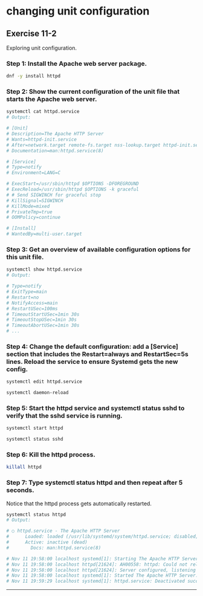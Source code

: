 # changing unit configuration
## Exercise 11-2
Exploring unit configuration.

### Step 1: Install the Apache web server package.

```bash
dnf -y install httpd
```

### Step 2: Show the current configuration of the unit file that starts the Apache web server.

```bash
systemctl cat httpd.service
# Output:

# [Unit]
# Description=The Apache HTTP Server
# Wants=httpd-init.service
# After=network.target remote-fs.target nss-lookup.target httpd-init.service
# Documentation=man:httpd.service(8)

# [Service]
# Type=notify
# Environment=LANG=C

# ExecStart=/usr/sbin/httpd $OPTIONS -DFOREGROUND
# ExecReload=/usr/sbin/httpd $OPTIONS -k graceful
# # Send SIGWINCH for graceful stop
# KillSignal=SIGWINCH
# KillMode=mixed
# PrivateTmp=true
# OOMPolicy=continue

# [Install]
# WantedBy=multi-user.target
```

### Step 3: Get an overview of available configuration options for this unit file.

```bash
systemctl show httpd.service
# Output:

# Type=notify
# ExitType=main
# Restart=no
# NotifyAccess=main
# RestartUSec=100ms
# TimeoutStartUSec=1min 30s
# TimeoutStopUSec=1min 30s
# TimeoutAbortUSec=1min 30s
# ...
```

### Step 4: Change the default configuration: add a [Service] section that includes the Restart=always and RestartSec=5s lines. Reload the service to ensure Systemd gets the new config. 

```bash
systemctl edit httpd.service

systemctl daemon-reload
```

### Step 5: Start the httpd service and systemctl status sshd to verify that the sshd service is running.

```bash
systemctl start httpd

systemctl status sshd
```

### Step 6: Kill the httpd process.

```bash
killall httpd
```

### Step 7: Type systemctl status httpd and then repeat after 5 seconds. 

Notice that the httpd process gets automatically restarted.

```bash
systemctl status httpd
# Output: 

# ○ httpd.service - The Apache HTTP Server
#      Loaded: loaded (/usr/lib/systemd/system/httpd.service; disabled; preset: disabled)
#      Active: inactive (dead)
#        Docs: man:httpd.service(8)

# Nov 11 19:58:00 localhost systemd[1]: Starting The Apache HTTP Server...
# Nov 11 19:58:00 localhost httpd[21624]: AH00558: httpd: Could not reliably determine the server's fully qualifie>
# Nov 11 19:58:00 localhost httpd[21624]: Server configured, listening on: port 443, port 80
# Nov 11 19:58:00 localhost systemd[1]: Started The Apache HTTP Server.
# Nov 11 19:59:29 localhost systemd[1]: httpd.service: Deactivated successfully.
```

---
